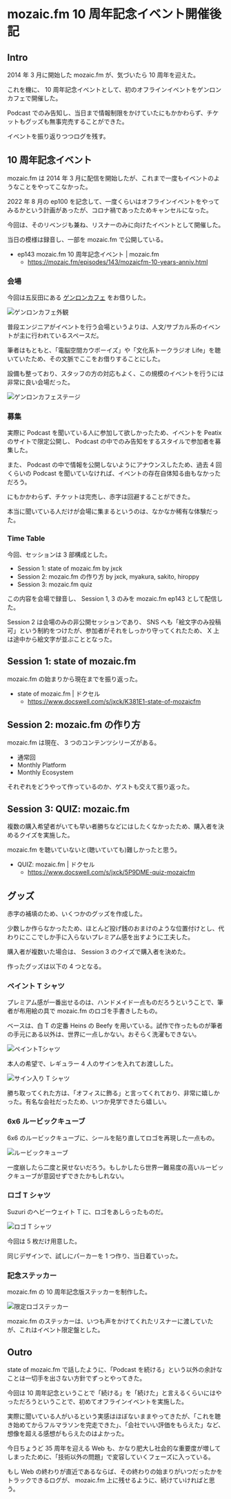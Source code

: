 # mozaic.fm 10 周年記念イベント開催後記

## Intro

2014 年 3 月に開始した mozaic.fm が、気づいたら 10 周年を迎えた。

これを機に、 10 周年記念イベントとして、初のオフラインイベントをゲンロンカフェで開催した。

Podcast でのみ告知し、当日まで情報制限をかけていたにもかかわらず、チケットもグッズも無事完売することができた。

イベントを振り返りつつログを残す。


## 10 周年記念イベント

mozaic.fm は 2014 年 3 月に配信を開始したが、これまで一度もイベントのようなことをやってこなかった。

2022 年 8 月の ep100 を記念して、一度くらいはオフラインイベントをやってみるかという計画があったが、コロナ禍であったためキャンセルになった。

今回は、そのリベンジも兼ね、リスナーのみに向けたイベントとして開催した。

当日の模様は録音し、一部を mozaic.fm で公開している。

- ep143 mozaic.fm 10 周年記念イベント | mozaic.fm
  - https://mozaic.fm/episodes/143/mozaicfm-10-years-anniv.html


### 会場

今回は五反田にある [ゲンロンカフェ](https://genron-cafe.jp/) をお借りした。

![ゲンロンカフェ外観](genroncafe.png#1948x2597)

普段エンジニアがイベントを行う会場というよりは、人文/サブカル系のイベントが主に行われているスペースだ。

筆者はもともと、「電脳空間カウボーイズ」や「文化系トークラジオ Life」を聴いていたため、その文脈でここをお借りすることにした。

設備も整っており、スタッフの方の対応もよく、この規模のイベントを行うには非常に良い会場だった。

![ゲンロンカフェステージ](stage.png#3464x2598)


### 募集

実際に Podcast を聞いている人に参加して欲しかったため、イベントを Peatix のサイトで限定公開し、 Podcast の中でのみ告知をするスタイルで参加者を募集した。

また、 Podcast の中で情報を公開しないようにアナウンスしたため、過去 4 回くらいの Podcast を聞いていなければ、イベントの存在自体知る由もなかっただろう。

にもかかわらず、チケットは完売し、赤字は回避することができた。

本当に聞いている人だけが会場に集まるというのは、なかなか稀有な体験だった。


### Time Table

今回、セッションは 3 部構成とした。

- Session 1: state of mozaic.fm by jxck
- Session 2: mozaic.fm の作り方 by jxck, myakura, sakito, hiroppy
- Session 3: mozaic.fm quiz

この内容を会場で録音し、 Session 1, 3 のみを mozaic.fm ep143 として配信した。

Session 2 は会場のみの非公開セッションであり、 SNS へも「絵文字のみ投稿可」という制約をつけたが、参加者がそれをしっかり守ってくれたため、 X 上は途中から絵文字が並ぶこととなった。


## Session 1: state of mozaic.fm

mozaic.fm の始まりから現在までを振り返った。

- state of mozaic.fm | ドクセル
  - https://www.docswell.com/s/jxck/K381E1-state-of-mozaicfm


## Session 2: mozaic.fm の作り方

mozaic.fm は現在、 3 つのコンテンツシリーズがある。

- 通常回
- Monthly Platform
- Monthly Ecosystem

それぞれをどうやって作っているのか、ゲストも交えて振り返った。


## Session 3: QUIZ: mozaic.fm

複数の購入希望者がいても早い者勝ちなどにはしたくなかったため、購入者を決めるクイズを実施した。

mozaic.fm を聴いていないと(聴いていても)難しかったと思う。

- QUIZ: mozaic.fm | ドクセル
  - https://www.docswell.com/s/jxck/5P9DME-quiz-mozaicfm


## グッズ

赤字の補填のため、いくつかのグッズを作成した。

少数しか作らなかったため、ほとんど投げ銭のおまけのような位置付けとし、代わりにここでしか手に入らないプレミアム感を出すように工夫した。

購入者が複数いた場合は、 Session 3 のクイズで購入者を決めた。

作ったグッズは以下の 4 つとなる。


### ペイント T シャツ

プレミアム感が一番出せるのは、ハンドメイド一点ものだろうということで、筆者が布用絵の具で mozaic.fm のロゴを手書きしたもの。

ベースは、白 T の定番 Heins の Beefy を用いている。試作で作ったものが筆者の手元にある以外は、世界に一点しかない。おそらく洗濯もできない。

![ペイントTシャツ](painted-tshirt.png#1252x939)

本人の希望で、レギュラー 4 人のサインを入れてお渡しした。

![サイン入り T シャツ](autograph-tshirt.png#704x939)

勝ち取ってくれた方は、「オフィスに飾る」と言ってくれており、非常に嬉しかった。有名な会社だったため、いつか見学できたら嬉しい。


### 6x6 ルービックキューブ

6x6 のルービックキューブに、シールを貼り直してロゴを再現した一点もの。

![ルービックキューブ](rubiks-cube.png#960x720)

一度崩したら二度と戻せないだろう。もしかしたら世界一難易度の高いルービックキューブが意図せずできたかもしれない。


### ロゴ T シャツ

Suzuri のヘビーウェイト T に、ロゴをあしらったものだ。

![ロゴ T シャツ](logo-tshirt.png#1948x2597)

今回は 5 枚だけ用意した。

同じデザインで、試しにパーカーを 1 つ作り、当日着ていった。


### 記念ステッカー

mozaic.fm の 10 周年記念版ステッカーを制作した。

![限定ロゴステッカー](sticker.png#1444x1633)

mozaic.fm のステッカーは、いつも声をかけてくれたリスナーに渡していたが、これはイベント限定盤とした。


## Outro

state of mozaic.fm で話したように、「Podcast を続ける」という以外の余計なことは一切手を出さない方針でずっとやってきた。

今回は 10 周年記念ということで「続ける」を「続けた」と言えるくらいにはやっただろうということで、初めてオフラインイベントを実施した。

実際に聞いている人がいるという実感はほぼないままやってきたが、「これを聴き始めてからフルマラソンを完走できた」、「会社でいい評価をもらえた」など、想像を超える感想がもらえたのはよかった。

今日ちょうど 35 周年を迎える Web も、かなり肥大し社会的な重要度が増してしまったために、「技術以外の問題」で変容していくフェーズに入っている。

もし Web の終わりが直近であるならば、その終わりの始まりがいつだったかをトラックできるログが、 mozaic.fm 上に残せるように、続けていければと思う。